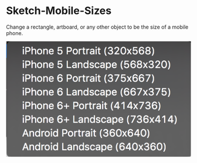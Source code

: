 # Sketch-Mobile-Sizes
Change a rectangle, artboard, or any other object to be the size of a mobile phone.

![Sketch Mobile Sizes](https://github.com/keiwes/Sketch-Mobile-Sizes/blob/master/Sketch-Mobile-Sizes.png)
